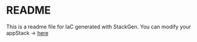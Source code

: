 # README
This is a readme file for IaC generated with StackGen.
You can modify your appStack -> [here](http://main.dev.stackgen.com/appstacks/c584cd79-5112-43e8-9a59-97a4664418eb)
